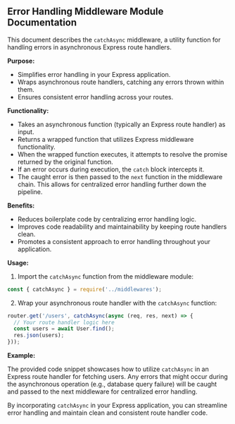 ## Error Handling Middleware Module Documentation

This document describes the `catchAsync` middleware, a utility function for handling errors in asynchronous Express route handlers.

**Purpose:**

- Simplifies error handling in your Express application.
- Wraps asynchronous route handlers, catching any errors thrown within them.
- Ensures consistent error handling across your routes.

**Functionality:**

- Takes an asynchronous function (typically an Express route handler) as input.
- Returns a wrapped function that utilizes Express middleware functionality.
- When the wrapped function executes, it attempts to resolve the promise returned by the original function.
- If an error occurs during execution, the `catch` block intercepts it.
- The caught error is then passed to the `next` function in the middleware chain. This allows for centralized error handling further down the pipeline.

**Benefits:**

- Reduces boilerplate code by centralizing error handling logic.
- Improves code readability and maintainability by keeping route handlers clean.
- Promotes a consistent approach to error handling throughout your application.

**Usage:**

1. Import the `catchAsync` function from the middleware module:

```javascript
const { catchAsync } = require('../middlewares');
```

2. Wrap your asynchronous route handler with the `catchAsync` function:

```javascript
router.get('/users', catchAsync(async (req, res, next) => {
  // Your route handler logic here
  const users = await User.find();
  res.json(users);
}));
```

**Example:**

The provided code snippet showcases how to utilize `catchAsync` in an Express route handler for fetching users. Any errors that might occur during the asynchronous operation (e.g., database query failure) will be caught and passed to the next middleware for centralized error handling.

By incorporating `catchAsync` in your Express application, you can streamline error handling and maintain clean and consistent route handler code.
